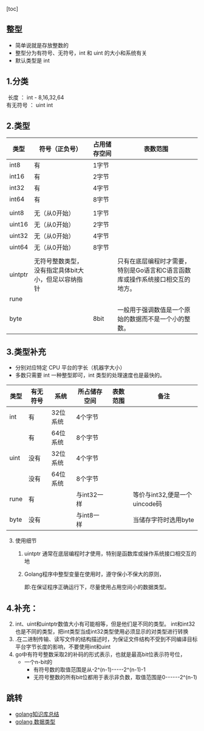 

[toc]

## 整型 

* 简单说就是存放整数的
* 整型分为有符号、无符号，int 和 uint 的大小和系统有关
* 默认类型是 int

## 1.分类

   ​     长度          ：    int - 8,16,32,64     
    	有无符号   ：   uint  int

## 2.类型

| 类型    | 符号（正负号）                                      | 占用储存空间 | 表数范围                                                     |
| ------- | --------------------------------------------------- | ------------ | ------------------------------------------------------------ |
| int8    | 有                                                  | 1字节        |                                                              |
| int16   | 有                                                  | 2字节        |                                                              |
| int32   | 有                                                  | 4字节        |                                                              |
| int64   | 有                                                  | 8字节        |                                                              |
|         |                                                     |              |                                                              |
| uint8   | 无（从0开始）                                       | 1字节        |                                                              |
| uint16  | 无（从0开始）                                       | 2字节        |                                                              |
| uint32  | 无（从0开始）                                       | 4字节        |                                                              |
| uint64  | 无（从0开始）                                       | 8字节        |                                                              |
|         |                                                     |              |                                                              |
| uintptr | 无符号整数类型，没有指定具体bit大小，但足以容纳指针 |              | 只有在底层编程时才需要，特别是Go语言和C语言函数库或操作系统接口相交互的地方。 |
| rune    |                                                     |              |                                                              |
| byte    |                                                     | 8bit         | 一般用于强调数值是一个原始的数据而不是一个小的整数。         |

## 3.类型补充

*    分别对应特定 CPU 平台的字长（机器字大小） 
*   多数只需要 int 一种整型即可，int 类型的处理速度也是最快的。

| 类型 | 有无符号 | 系统     | 所占储存空间 | 表数范围 | 备注                          |
| ---- | -------- | -------- | ------------ | -------- | ----------------------------- |
| int  | 有       | 32位系统 | 4个字节      |          |                               |
|      | 有       | 64位系统 | 8个字节      |          |                               |
| uint | 没有     | 32位系统 | 4个字节      |          |                               |
|      | 没有     | 64位系统 | 8个字节      |          |                               |
| rune | 有       |          | 与int32一样  |          | 等价与int32,便是一个uincode码 |
| byte | 没有     |          | 与int8一样   |          | 当储存字符时选用byte          |

3. 使用细节

   1. uintptr   通常在底层编程时才使用，特别是函数库或操作系统接口相交互的地 

   2. Golang程序中整型变量在使用时，遵守保小不保大的原则，

      即:在保证程序正确运行下，尽量使用占用空间小的数据类型。

## 4.补充：

2. int、uint和uintptr数值大小有可能相等，但是他们是不同的类型。
       int和int32也是不同的类型，把int类型当成int32类型使用必须显示的对类型进行转换
2. .在二进制传输、读写文件的结构描述时，为保证文件结构不受到不同编译目标平台字节长度的影响，不要使用int和uint
4. go中有符号整数采取2的补码的形式表示，也就是最高bit位表示符号位，
   * 一个n-bit的
     * 有符号数的取值范围是从-2^(n-1)-----2^(n-1)-1
     * 无符号整数的所有bit位都用于表示非负数，取值范围是0------2^(n-1)

## 跳转

* [golang知识库总结](https://www.cnblogs.com/shulei/p/13426361.html)
* [golang 数据类型](https://www.cnblogs.com/shulei/p/13425813.html)
